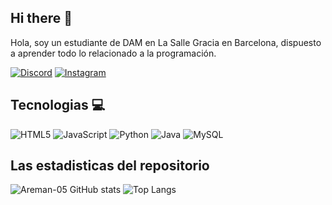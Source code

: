 ## Hi there 👋

Hola, soy un estudiante de DAM en La Salle Gracia en Barcelona, dispuesto a aprender todo lo relacionado a la programación. 

[![Discord](https://img.shields.io/badge/Discord-%235865F2.svg?style=for-the-badge&logo=discord&logoColor=white)]()
[![Instagram](https://img.shields.io/badge/Instagram-%23E4405F.svg?style=for-the-badge&logo=Instagram&logoColor=white)]()

## Tecnologias 💻
![HTML5](https://img.shields.io/badge/html5-%23E34F26.svg?style=for-the-badge&logo=html5&logoColor=white)
![JavaScript](https://img.shields.io/badge/javascript-%23323330.svg?style=for-the-badge&logo=javascript&logoColor=%23F7DF1E)
![Python](https://img.shields.io/badge/python-3670A0?style=for-the-badge&logo=python&logoColor=ffdd54)
![Java](https://img.shields.io/badge/java-%23ED8B00.svg?style=for-the-badge&logo=openjdk&logoColor=white)
![MySQL](https://img.shields.io/badge/mysql-%2300f.svg?style=for-the-badge&logo=mysql&logoColor=white)

## Las estadisticas del repositorio
![Areman-05 GitHub stats](https://github-readme-stats.vercel.app/api?username=Areman-05&show_icons=true&theme=dark) ![Top Langs](https://github-readme-stats.vercel.app/api/top-langs/?username=Areman-05&layout=compact&theme=dark)
